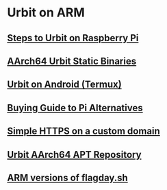 # Urbit on ARM

## [Steps to Urbit on Raspberry Pi](Steps_to_Urbit_on_Raspberry_Pi.md)

## [AArch64 Urbit Static Binaries](AArch64_Urbit_Static_Binaries.md)

## [Urbit on Android (Termux)](Urbit_on_Android_Termux.md)

## [Buying Guide to Pi Alternatives](Buying_Guide.md)

## [Simple HTTPS on a custom domain](Simple_HTTPS.md)

## [Urbit AArch64 APT Repository](Urbit_AArch64_APT_Repository.md)

## [ARM versions of flagday.sh](flagday.md)

